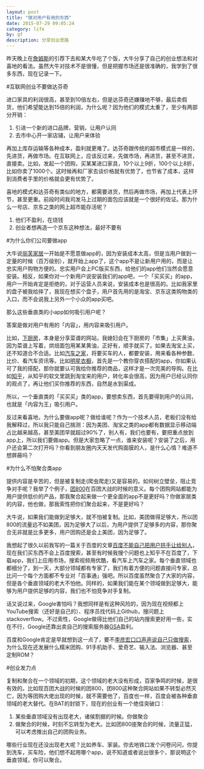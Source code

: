 ```yaml
---
layout: post
title: "做对用户有用的东西"
date: 2015-07-29 09:05:24
category: life
by: gf
description: 分享创业思路
---
```

昨天晚上在[詹姆斯](http://www.ppcren.com/)的引荐下去和某大牛吃了个饭，大牛分享了自己的创业想法和对喜地的看法。虽然大牛对技术不是很懂，但是把握市场还是很准确的，我学到了很多东西，现在记录一下。

#互联网创业不要做达芬奇

进口家具的利润很高，甚至到10倍左右，但是达芬奇还嫌赚地不够，最后卖假货，他们希望能达到15倍的利润，为什么呢？因为他们的模式太重了，至少有两部分开销：

1. 引进一个新的进口品牌，营销，让用户认同
2. 去市中心开一家店铺，让用户来体验

再加上库存运输等各种成本，盈利就更难了。达芬奇跟传统的超市模式是一样的，先进货，再做市场。在互联网上，应该反过来，先做市场，再进货，甚至不进货，直接卖。比如，发起一个团购，买某某进口家具，10个以上9折，100个以上8折，比如你卖了1000个。这时候再和厂家去谈价格就有优势了，也节省了成本，这样到消费者手里的价格就会更有优势了。

喜地的模式和达芬奇有类似的地方，都需要进货，然后再做市场，再加上代表上环节，甚至更重。前段时间我司发马上过期的面包应该就是一个很好的佐证。那为什么一号店、京东之类的网上超市能存活呢？

1. 他们不盈利，在烧钱
2. 创业者想再造一个京东这种想法，最好不要有

#为什么你们公司要做app

大牛说[丽芙家居](http://www.lifevc.com/)一开始是不愿意做app的，因为安装成本太高，但是当用户做到一定量的时候（百万级别），就开始上app了，这个app不是让新用户用的，而是让忠实用户购物方便的。忠实用户会上PC版买东西，给他们的app他们当然会愿意安装。相反，如果你对一个新用户说安装我们的app吧，一个「买买买」的app，用户一开始肯定是拒绝的，对于运营人员来说，安装成本也是很高的。比如我家里的盘子被我给摔了，我现在想买个盘子，用户首先用的是淘宝、京东这类购物类的入口，而不会说我上另外一个小众的app买吧。

那么这些垂直类的小app如何吸引用户呢？

答案是做对用户有用的「内容」，用内容来吸引用户。

比如，[下厨房](http://www.xiachufang.com/)，本身是分享菜谱的网站，我媳妇会在下厨房的「市集」上买黄油，因为菜谱上写着，烘焙面包用某某黄油，正好有，顺手就买了。如果去淘宝上买，还不知道合不合适。比如[汽车之家](http://www.autohome.com.cn/)，将要买车的人，都要安装，用来看各种参数、比价、看汽车资讯等。比如[明星衣橱](http://www.hichao.com/)，首先是一个教你穿衣搭配的app，你如果认可了我的搭配，那你就要认可我给你推荐的商品，这样才是一次完美的导购。在比如[知乎](http://www.zhihu.com/)，从知乎的软文里跳到淘宝来的用户，转化率会很高，因为用户已经认同你的观点了，再让他们买你推荐的东西，自然是水到渠成。

所以，一个垂直类的「买买买」类的app，要想卖东西，首先要得到用户的认同，也就是「内容为王」吸引用户。

反过来看喜地，为什么要做app呢？做给谁呢？作为一个技术人员，老板们没有给我解释过，所以我只能自己揣测：因为美团、淘宝之类的app都有数据显示移动端占比越来越高，甚至美团早就超过90%了，别人有，我们也要有，要把重点放到app上，所以我们要做app。但是大家忽略了一点，谁来安装呢？安装了之后，用户还会第二次打开吗？你看到朋友圈内天天发代购面膜的人，是什么心情？难道不想屏蔽吗？

#为什么不怕聚合类app

提供内容是辛苦的，但是被复制走(爬虫爬走)又是容易的。如何树立壁垒，阻止竞争对手呢？我举了个例子，[团800](http://www.tuan800.com)在百团大战的时候的意义。每个团购网站都能为用户提供低价的产品，那我聚合起来做一个更全面的app不是更好吗？你做家居类的内容，他也做，那我索性把你们聚合起来，不是更好吗？

大牛说，如果我们能做到足够大，就不怕被复制。比如，美团做得足够大，所以团800的流量远不如美团，因为足够大了以后，为用户提供了足够多的内容，那你聚合无非就是比多更多，用户团购还是会上美团，因为足够了。

我想起了很久以前我写的一篇关于百度的文章[百度不能自己把用户拱手让给别人](http://www.gfzj.us/tech/89.html)，现在我们买东西不会上百度搜索，甚至有时候我搜个问题也上知乎不在百度了，下载app，我们上应用市场，搜索视频用优酷，看汽车上汽车之家。每个垂直领域也都细分了，到一天，大部分领域都有专家了，我们有着方便的问题直接问专家，总比问一个每个方面都不专业对「百事通」强吧。所以百度虽然聚合了大家的内容，但是各个垂直领域的老大不怕他。同样的，如果我们能在某个领域做到足够大，能够为用户提供足够的内容，我们也不怕竞争对手复制。

话又说过来，Google害怕吗？我想同样是有这种风险的，因为现在视频都上YouTube搜索（还好是自己的）、程序员找代码上Github，搜问题上stackoverflow。不过索性，Google做得比他们自己的站内搜索更好用一些，实在不行，Google还靠出卖自己的搜索服务器[GSA](https://www.google.com/work/search/products/gsa.html)盈利。

百度和Google肯定是早就想到这一点了，要不[李彦宏口口声声说自己只做搜索](http://money.163.com/12/0326/15/7THHPJ6F00253B0H_all.html)，为什么现在还发展什么糯米团购、91手机助手、爱奇艺、输入法、浏览器、甚至定制ROM？


#创业发力点

复制和聚合在一个领域的初期，这个领域的老大没有形成，百家争鸣的时候，是很有效的。比如现百团大战的时候的团800，团800这种聚合网站如果不转型必然灭亡，因为等团购大佬出现的时候，就不需要他了，百度也一样，百度会被各种垂直领域的老大替代。在BAT的封锁下，现在的创业有一个绝佳突破口：

1. 某些垂直领域没有出现老大，诸侯割据的时候。你做聚合
2. 做聚合的时候，时刻不忘转型为老大。比如团800座聚合的时候，流量正猛，可以考虑推出自己的团购业务。

哪些行业现在还没出现老大呢？比如养车、家装。你去地铁口发个问卷问问，你提到洗车，买车险，他们想不起用哪个app，说不知道或者说出很多个，那说明这个垂直领域，你可以聚合。




